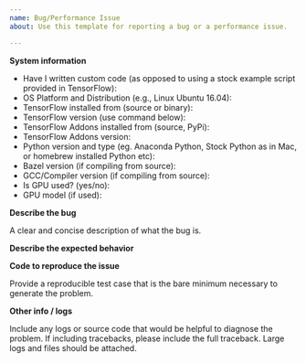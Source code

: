 ```yaml
---
name: Bug/Performance Issue
about: Use this template for reporting a bug or a performance issue.

---
```


**System information**
- Have I written custom code (as opposed to using a stock example script provided in TensorFlow):
- OS Platform and Distribution (e.g., Linux Ubuntu 16.04):
- TensorFlow installed from (source or binary):
- TensorFlow version (use command below):
- TensorFlow Addons installed from (source, PyPi):
- TensorFlow Addons version:
- Python version and type (eg. Anaconda Python, Stock Python as in Mac, or homebrew installed Python etc):
- Bazel version (if compiling from source):
- GCC/Compiler version (if compiling from source):
- Is GPU used? (yes/no):
- GPU model (if used):

**Describe the bug**

A clear and concise description of what the bug is.

**Describe the expected behavior**

**Code to reproduce the issue**

Provide a reproducible test case that is the bare minimum necessary to generate the problem.

**Other info / logs**

Include any logs or source code that would be helpful to diagnose the problem. If including tracebacks, please include the full traceback. Large logs and files should be attached.
